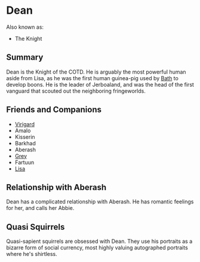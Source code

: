 # Dean

Also known as:

* The Knight

## Summary

Dean is the Knight of the COTD. He is arguably the most powerful human aside from Lisa, as he was the first human guinea-pig used by [Bath](../McLane%20Family/Bath.md) to develop boons. He is the leader of Jerboaland, and was the head of the first vanguard that scouted out the neighboring fringeworlds.

## Friends and Companions

* [Virigard](../../Quasi-Sapients/Virigard.md)
* Amalo
* Kisserin
* Barkhad
* Aberash
* [Grey](../Kursi/Grey.md)
* Fartuun
* [Lisa](../White%20Family/Lisa%20White.md)

## Relationship with Aberash

Dean has a complicated relationship with Aberash. He has romantic feelings for her, and calls her Abbie.

## Quasi Squirrels

Quasi-sapient squirrels are obsessed with Dean. They use his portraits as a bizarre form of social currency, most highly valuing autographed portraits where he's shirtless.
